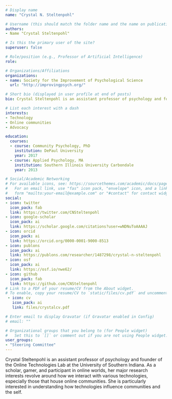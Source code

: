 ```yaml
---
# Display name
name: "Crystal N. Steltenpohl"

# Username (this should match the folder name and the name on publications)
authors:
- Name "Crystal Steltenpohl"

# Is this the primary user of the site?
superuser: false

# Role/position (e.g., Professor of Artificial Intelligence)
role:

# Organizations/Affiliations
organizations:
- name: Society for the Improvement of Psychological Science
  url: "http://improvingpsych.org/"

# Short bio (displayed in user profile at end of posts)
bio: Crystal Steltenpohl is an assistant professor of psychology and founder of the Online Technologies Lab at the University of Southern Indiana. As a scholar, gamer, and participant in online worlds, her major research interests revolve around how we interact with various technologies, especially those that house online communities. She is particularly interested in understanding how technologies influence communities and the self.

# List each interest with a dash
interests:
- Technology
- Online communities
- Advocacy

education:
  courses:
  - course: Community Psychology, PhD
    institution: DePaul University
    year: 2017
  - course: Applied Psychology, MA
    institution: Southern Illinois University Carbondale
    year: 2013

# Social/Academic Networking
# For available icons, see: https://sourcethemes.com/academic/docs/page-builder/#icons
#   For an email link, use "fas" icon pack, "envelope" icon, and a link in the
#   form "mailto:your-email@example.com" or "#contact" for contact widget.
social:
- icon: twitter
  icon_pack: fab
  link: https://twitter.com/CNSteltenpohl
- icon: google-scholar
  icon_pack: ai
  link: https://scholar.google.com/citations?user=wNDNuToAAAAJ
- icon: orcid
  icon_pack: ai
  link: https://orcid.org/0000-0001-9000-8513
- icon: publons
  icon_pack: ai
  link: https://publons.com/researcher/1487298/crystal-n-steltenpohl
- icon: osf
  icon_pack: ai
  link: https://osf.io/nwe62/
- icon: github
  icon_pack: fab
  link: https://github.com/CNSteltenpohl
# Link to a PDF of your resume/CV from the About widget.
# To enable, copy your resume/CV to `static/files/cv.pdf` and uncomment the lines below.
 - icon: cv
   icon_pack: ai
   link: files/crystalcv.pdf

# Enter email to display Gravatar (if Gravatar enabled in Config)
# email: ""

# Organizational groups that you belong to (for People widget)
#   Set this to `[]` or comment out if you are not using People widget.
user_groups:
- "Steering Committee"
---
```


Crystal Steltenpohl is an assistant professor of psychology and founder of the Online Technologies Lab at the University of Southern Indiana. As a scholar, gamer, and participant in online worlds, her major research interests revolve around how we interact with various technologies, especially those that house online communities. She is particularly interested in understanding how technologies influence communities and the self.
